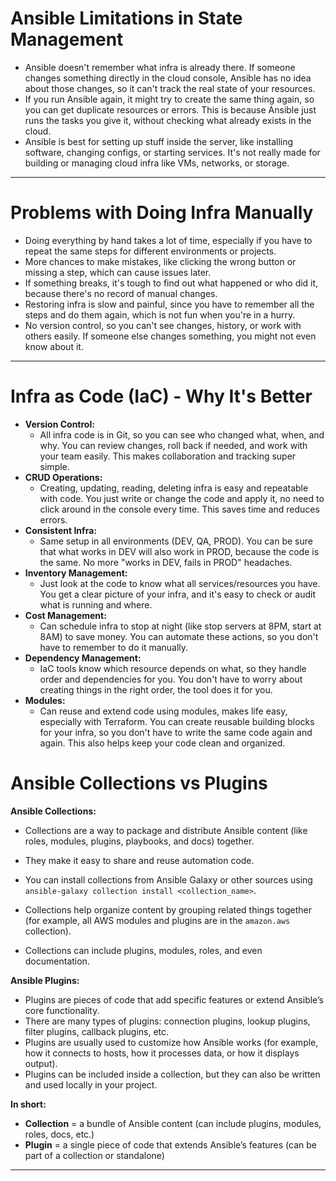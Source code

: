 # Ansible Limitations in State Management

- Ansible doesn't remember what infra is already there. If someone changes something directly in the cloud console, Ansible has no idea about those changes, so it can't track the real state of your resources.
- If you run Ansible again, it might try to create the same thing again, so you can get duplicate resources or errors. This is because Ansible just runs the tasks you give it, without checking what already exists in the cloud.
- Ansible is best for setting up stuff inside the server, like installing software, changing configs, or starting services. It's not really made for building or managing cloud infra like VMs, networks, or storage.

---

# Problems with Doing Infra Manually

- Doing everything by hand takes a lot of time, especially if you have to repeat the same steps for different environments or projects.
- More chances to make mistakes, like clicking the wrong button or missing a step, which can cause issues later.
- If something breaks, it's tough to find out what happened or who did it, because there's no record of manual changes.
- Restoring infra is slow and painful, since you have to remember all the steps and do them again, which is not fun when you're in a hurry.
- No version control, so you can't see changes, history, or work with others easily. If someone else changes something, you might not even know about it.

---

# Infra as Code (IaC) - Why It's Better

- **Version Control:**  
  - All infra code is in Git, so you can see who changed what, when, and why. You can review changes, roll back if needed, and work with your team easily. This makes collaboration and tracking super simple.
- **CRUD Operations:**  
  - Creating, updating, reading, deleting infra is easy and repeatable with code. You just write or change the code and apply it, no need to click around in the console every time. This saves time and reduces errors.
- **Consistent Infra:**  
  - Same setup in all environments (DEV, QA, PROD). You can be sure that what works in DEV will also work in PROD, because the code is the same. No more "works in DEV, fails in PROD" headaches.
- **Inventory Management:**  
  - Just look at the code to know what all services/resources you have. You get a clear picture of your infra, and it's easy to check or audit what is running and where.
- **Cost Management:**  
  - Can schedule infra to stop at night (like stop servers at 8PM, start at 8AM) to save money. You can automate these actions, so you don't have to remember to do it manually.
- **Dependency Management:**  
  - IaC tools know which resource depends on what, so they handle order and dependencies for you. You don't have to worry about creating things in the right order, the tool does it for you.
- **Modules:**  
  - Can reuse and extend code using modules, makes life easy, especially with Terraform. You can create reusable building blocks for your infra, so you don't have to write the same code again and again. This also helps keep your code clean and organized.



# Ansible Collections vs Plugins

**Ansible Collections:**
- Collections are a way to package and distribute Ansible content (like roles, modules, plugins, playbooks, and docs) together.
- They make it easy to share and reuse automation code.
- You can install collections from Ansible Galaxy or other sources using `ansible-galaxy collection install <collection_name>`.

- Collections help organize content by grouping related things together (for example, all AWS modules and plugins are in the `amazon.aws` collection).
- Collections can include plugins, modules, roles, and even documentation.

**Ansible Plugins:**
- Plugins are pieces of code that add specific features or extend Ansible’s core functionality.
- There are many types of plugins: connection plugins, lookup plugins, filter plugins, callback plugins, etc.
- Plugins are usually used to customize how Ansible works (for example, how it connects to hosts, how it processes data, or how it displays output).
- Plugins can be included inside a collection, but they can also be written and used locally in your project.

**In short:**
- **Collection** = a bundle of Ansible content (can include plugins, modules, roles, docs, etc.)
- **Plugin** = a single piece of code that extends Ansible’s features (can be part of a collection or standalone)

---

